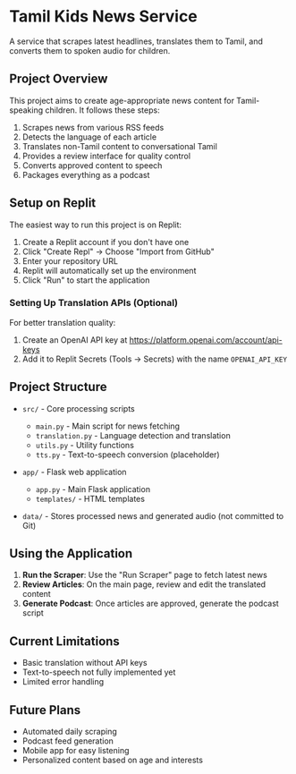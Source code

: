 # Tamil Kids News Service

A service that scrapes latest headlines, translates them to Tamil, and converts them to spoken audio for children.

## Project Overview

This project aims to create age-appropriate news content for Tamil-speaking children. It follows these steps:

1. Scrapes news from various RSS feeds
2. Detects the language of each article
3. Translates non-Tamil content to conversational Tamil
4. Provides a review interface for quality control
5. Converts approved content to speech
6. Packages everything as a podcast

## Setup on Replit

The easiest way to run this project is on Replit:

1. Create a Replit account if you don't have one
2. Click "Create Repl" → Choose "Import from GitHub"
3. Enter your repository URL
4. Replit will automatically set up the environment
5. Click "Run" to start the application

### Setting Up Translation APIs (Optional)

For better translation quality:

1. Create an OpenAI API key at https://platform.openai.com/account/api-keys
2. Add it to Replit Secrets (Tools → Secrets) with the name `OPENAI_API_KEY`

## Project Structure

- `src/` - Core processing scripts
  - `main.py` - Main script for news fetching
  - `translation.py` - Language detection and translation
  - `utils.py` - Utility functions
  - `tts.py` - Text-to-speech conversion (placeholder)

- `app/` - Flask web application
  - `app.py` - Main Flask application
  - `templates/` - HTML templates

- `data/` - Stores processed news and generated audio (not committed to Git)

## Using the Application

1. **Run the Scraper**: Use the "Run Scraper" page to fetch latest news
2. **Review Articles**: On the main page, review and edit the translated content
3. **Generate Podcast**: Once articles are approved, generate the podcast script

## Current Limitations

- Basic translation without API keys
- Text-to-speech not fully implemented yet
- Limited error handling

## Future Plans

- Automated daily scraping
- Podcast feed generation
- Mobile app for easy listening
- Personalized content based on age and interests

